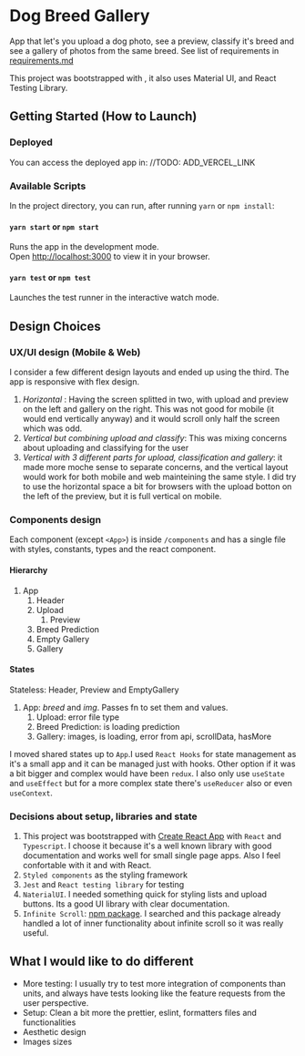 # Dog Breed Gallery

App that let's you upload a dog photo, see a preview, classify it's breed and
see a gallery of photos from the same breed. See list of requirements in
[requirements.md](requirements.md)

This project was bootstrapped with , it also uses Material UI, and React Testing
Library.

## Getting Started (How to Launch)

### Deployed

You can access the deployed app in: //TODO: ADD_VERCEL_LINK

### Available Scripts

In the project directory, you can run, after running `yarn` or `npm install`:

#### `yarn start` or `npm start`

Runs the app in the development mode.\
Open [http://localhost:3000](http://localhost:3000) to view it in your browser.

#### `yarn test` or `npm test`

Launches the test runner in the interactive watch mode.

## Design Choices

### UX/UI design (Mobile & Web)

I consider a few different design layouts and ended up using the third. The app
is responsive with flex design.

1. _Horizontal_ : Having the screen splitted in two, with upload and preview on
   the left and gallery on the right. This was not good for mobile (it would end
   vertically anyway) and it would scroll only half the screen which was odd.
2. _Vertical but combining upload and classify_: This was mixing concerns about
   uploading and classifying for the user
3. _Vertical with 3 different parts for upload, classification and gallery_: it
   made more moche sense to separate concerns, and the vertical layout would
   work for both mobile and web mainteining the same style. I did try to use the
   horizontal space a bit for browsers with the upload botton on the left of the
   preview, but it is full vertical on mobile.

### Components design

Each component (except `<App>`) is inside `/components` and has a single file
with styles, constants, types and the react component.

#### Hierarchy

1. App
   1. Header
   2. Upload
      1. Preview
   3. Breed Prediction
   4. Empty Gallery
   5. Gallery

#### States

Stateless: Header, Preview and EmptyGallery

1. App: _breed_ and _img_. Passes fn to set them and values.
   1. Upload: error file type
   2. Breed Prediction: is loading prediction
   3. Gallery: images, is loading, error from api, scrollData, hasMore

I moved shared states up to `App`.I used `React Hooks` for state management as
it's a small app and it can be managed just with hooks. Other option if it was a
bit bigger and complex would have been `redux`. I also only use `useState` and
`useEffect` but for a more complex state there's `useReducer` also or even
`useContext`.

### Decisions about setup, libraries and state

1. This project was bootstrapped with
   [Create React App](https://github.com/facebook/create-react-app) with `React`
   and `Typescript`. I choose it because it's a well known library with good
   documentation and works well for small single page apps. Also I feel
   confortable with it and with React.
2. `Styled components` as the styling framework
3. `Jest` and `React testing library` for testing
4. `NaterialUI`. I needed something quick for styling lists and upload buttons.
   Its a good UI library with clear documentation.
5. `Infinite Scroll`:
   [npm package](https://www.npmjs.com/package/react-infinite-scroll-component).
   I searched and this package already handled a lot of inner functionality
   about infinite scroll so it was really useful.

## What I would like to do different

- More testing: I usually try to test more integration of components than units,
  and always have tests looking like the feature requests from the user
  perspective.
- Setup: Clean a bit more the prettier, eslint, formatters files and
  functionalities
- Aesthetic design
- Images sizes

